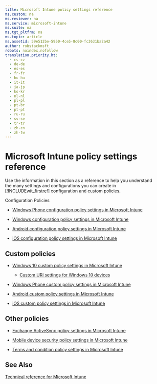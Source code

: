 ```yaml
---
title: Microsoft Intune policy settings reference
ms.custom: na
ms.reviewer: na
ms.service: microsoft-intune
ms.suite: na
ms.tgt_pltfrm: na
ms.topic: article
ms.assetid: 59e512be-5950-4ce5-8c00-fc3631ba2a42
author: robstackmsft
robots: noindex,nofollow
translation.priority.ht: 
  - cs-cz
  - de-de
  - es-es
  - fr-fr
  - hu-hu
  - it-it
  - ja-jp
  - ko-kr
  - nl-nl
  - pl-pl
  - pt-br
  - pt-pt
  - ru-ru
  - sv-se
  - tr-tr
  - zh-cn
  - zh-tw
---
```

# Microsoft Intune policy settings reference
Use the information in this section as a reference to help you understand the many settings and configurations you can create in [!INCLUDE[wit_firstref](../Token/wit_firstref_md.md)] configuration and custom policies.

Configuration Policies

-   [Windows Phone configuration policy settings in Microsoft Intune](../Topic/Windows-Phone-configuration-policy-settings-in-Microsoft-Intune.md)

-   [Windows configuration policy settings in Microsoft Intune](../Topic/Windows-configuration-policy-settings-in-Microsoft-Intune.md)

-   [Android configuration policy settings in Microsoft Intune](../Topic/Android-configuration-policy-settings-in-Microsoft-Intune.md)

-   [iOS configuration policy settings in Microsoft Intune](../Topic/iOS-configuration-policy-settings-in-Microsoft-Intune.md)

## Custom policies

-   [Windows 10 custom policy settings in Microsoft Intune](../Topic/Windows-10-custom-policy-settings-in-Microsoft-Intune.md)

    -   [Custom URI settings for Windows 10 devices](../Topic/Custom-URI-settings-for-Windows-10-devices.md)

-   [Windows Phone custom policy settings in Microsoft Intune](../Topic/Windows-Phone-custom-policy-settings-in-Microsoft-Intune.md)

-   [Android custom policy settings in Microsoft Intune](../Topic/Android-custom-policy-settings-in-Microsoft-Intune.md)

-   [iOS custom policy settings in Microsoft Intune](../Topic/iOS-custom-policy-settings-in-Microsoft-Intune.md)

## Other policies

-   [Exchange ActiveSync policy settings in Microsoft Intune](../Topic/Exchange-ActiveSync-policy-settings-in-Microsoft-Intune.md)

-   [Mobile device security policy settings in Microsoft Intune](../Topic/Mobile-device-security-policy-settings-in-Microsoft-Intune.md)

-   [Terms and condition policy settings in Microsoft Intune](../Topic/Terms-and-condition-policy-settings-in-Microsoft-Intune.md)

## See Also
[Technical reference for Microsoft Intune](../Topic/Technical-reference-for-Microsoft-Intune.md)

